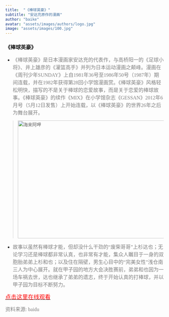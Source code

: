```yaml
---
title:  "《棒球英豪》"
subtitle: "安达充原作的漫画"
author: "baike"
avatar: "assets/images/authors/logo.jpg"
image: "assets/images/100.jpg"
---
```


### 《棒球英豪》
* <font face="微软雅黑" color=grey size=3>《棒球英豪》是日本漫画家安达充的代表作，与高桥阳一的《足球小将》、井上雄彦的《灌篮高手》并列为日本运动漫画之颠峰。漫画在《周刊少年SUNDAY》上自1981年36号至1986年50号（1987年）期间连载，并在1982年获得第28回小学馆漫画赏。《棒球英豪》风格轻松明快，描写的不是关于棒球的恋爱故事，而是关于恋爱的棒球故事。《棒球英豪》的续作《MIX》在小学馆杂志《GESSAN》2012年6月号（5月12日发售）上开始连载，以《棒球英豪》的世界26年之后为舞台展开。</font>

> <img style="width:500px;height:374px" src="https://tva1.sinaimg.cn/large/e6c9d24ely1gojgdc7fmxj213k0tn0ul.jpg" alt="海来阿呷" aligh=center />
 
* <font face="微软雅黑" color=grey size=3>故事以虽然有棒球才能，但却没什么干劲的“废柴哥哥”上杉达也；无论学习还是棒球都非常认真，也非常有才能，集众人瞩目于一身的双胞胎弟弟上杉和也；以及住在隔壁，男生心目中的“完美女性”浅仓南三人为中心展开。就在甲子园的地方大会决胜赛前，弟弟和也因为一场车祸去世，达也继承了弟弟的遗志，终于开始认真的打棒球，并以甲子园为目标不断努力。</font>

[<font face="微软雅黑" color=red size=4>点击这里在线观看</font>](https://www.le.com/ptv/vplay/608411.html?ch=baidu_ffdsj&from=baidu_so&site=baidu_all)




<font face="微软雅黑" color=grey size=3>资料来源: baidu</font>
